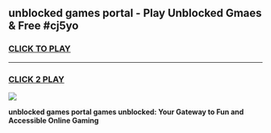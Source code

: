 
## unblocked games portal - Play Unblocked Gmaes & Free #cj5yo
<h3>
<a href="https://premium.freeplayer.one?title=unblocked_games_portal&ref=03M">CLICK TO PLAY</a></h3>
<hr>

<h3>
<a href="https://premium.freeplayer.one?title=unblocked_games_portal&ref=03M">CLICK 2 PLAY</a>
  
</h3>

<a href="https://premium.freeplayer.one?title=unblocked_games_portal&ref=03M"><img src="https://clearcache.store/games.png"></a>


**unblocked games portal games unblocked: Your Gateway to Fun and Accessible Online Gaming**
